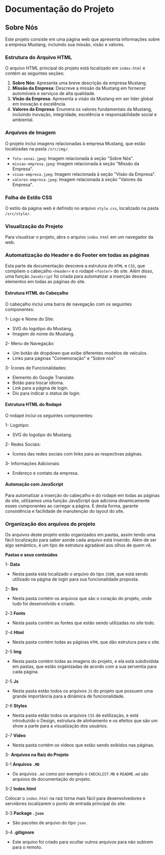 # Documentação do Projeto

## Sobre Nós

Este projeto consiste em uma página web que apresenta informações sobre a empresa Mustang, incluindo sua missão, visão e valores.

### Estrutura do Arquivo HTML

O arquivo HTML principal do projeto está localizado em `index.html` e contém as seguintes seções:

1. **Sobre Nós**: Apresenta uma breve descrição da empresa Mustang.
2. **Missão da Empresa**: Descreve a missão da Mustang em fornecer automóveis e serviços de alta qualidade.
3. **Visão da Empresa**: Apresenta a visão da Mustang em ser líder global em inovação e excelência.
4. **Valores da Empresa**: Enumera os valores fundamentais da Mustang, incluindo inovação, integridade, excelência e responsabilidade social e ambiental.

### Arquivos de Imagem

O projeto inclui imagens relacionadas à empresa Mustang, que estão localizadas na pasta `/src/img/`.

- `foto-senai.jpeg`: Imagem relacionada à seção "Sobre Nós".
- `missao-empresa.jpeg`: Imagem relacionada à seção "Missão da Empresa".
- `visao-empresa.jpeg`: Imagem relacionada à seção "Visão da Empresa".
- `valores-empresa.jpeg`: Imagem relacionada à seção "Valores da Empresa".

### Folha de Estilo CSS

O estilo da página web é definido no arquivo `style.css`, localizado na pasta `/src/style/`.

### Visualização do Projeto

Para visualizar o projeto, abra o arquivo `index.html` em um navegador da web.


### Automatização do Header e do Footer em todas as páginas

Esta parte da  documentação descreve a estrutura do `HTML` e `CSS`, que compõem o cabeçalho `<header>` e o rodapé `<footer>` do site. Além disso, uma função `JavaScript` foi criada para automatizar a inserção desses elementos em todas as páginas do site.

#### Estrutura HTML do Cabeçalho

O cabeçalho inclui uma barra de navegação com os seguintes componentes:

1- Logo e Nome do Site:

- SVG do logotipo do Mustang.
- Imagem do nome do Mustang.

2- Menu de Navegação:

- Um botão de dropdown que exibe diferentes modelos de veículos.
- Links para páginas "Comemoração" e "Sobre nós"

3- Ícones de Funcionalidades:

- Elemento do Google Translate.
- Botão para trocar idioma.
- Link para a página de login.
- Div para indicar o status de login.

#### Estrutura HTML do Rodapé

O rodapé inclui os seguintes componentes:

1- Logotipo:

- SVG do logotipo do Mustang.

2- Redes Sociais:

- Ícones das redes sociais com links para as respectivas páginas.

3- Informações Adicionais:

- Endereço e contato da empresa.

#### Automação com JavaScript

Para automatizar a inserção do cabeçalho e do rodapé em todas as páginas do site, utilizamos uma função JavaScript que adiciona dinamicamente esses componentes ao carregar a página. E desta forma, garante consistência e facilidade de manutenção do layout do site.


### Organização dos arquivos do projeto


Os arquivos deste projeto estão organizados em pastas, assim tendo uma fácil localização para saber aonde cada arquivo está inserido. Além de ser algo semântico, é um tipo de estrutura agradável aos olhos de quem vê.

 **Pastas e seus conteúdos**

1- **Data**

- Nesta pasta está localizado o arquivo do tipo `JSON`, que está sendo utilizado na página de login para sua funcionalidade proposta.

2- **Src**

- Nesta pasta contém os arquivos que são o coração do projeto, onde tudo foi  desenvolvido e criado.

2-3 **Fonts**
- Nesta pasta contém as fontes que estão sendo utilizadas no site todo.

2-4 **Html**
- Nesta pasta contém todas as páginas `HTML` que dão estrutura para o site.

2-5 **Img**
- Nesta pasta contém todas as imagens do projeto, e ela está subdividida em pastas, que estão organizadas de acordo com a sua serventia para cada página.

2-5 **Js**
- Nesta pasta estão todos os arquivos `JS` do projeto que possuem uma grande importância para a dinâmica de funcionalidade.

2-6 **Styles**
- Nesta pasta estão todos os arquivos `CSS` de estilização, e está introduzido o Design, estrutura de alinhamento e os efeitos que são um show a parte para a visualização dos usuários.

2-7 **Video**
- Nesta pasta contém os vídeos que estão sendo exibidos nas páginas.


3- **Arquivos na Raíz do Projeto**

3-1 **Arquivos `.MD`**

- Os arquivos `.md` como por exemplo o `CHECKLIST.MD` e `README.md` são arquivos de documentação do projeto.

3-2 **Index.html**

Colocar o `index.html` na raiz torna mais fácil para desenvolvedores e servidores localizarem o ponto de entrada principal do site.

3-3 **Package `.json`**

- São pacotes de arquivo do tipo `json`.

3-4 **.gitignore**

- Este arquivo foi criado para ocultar outros arquivos para não subirem para o remoto.






